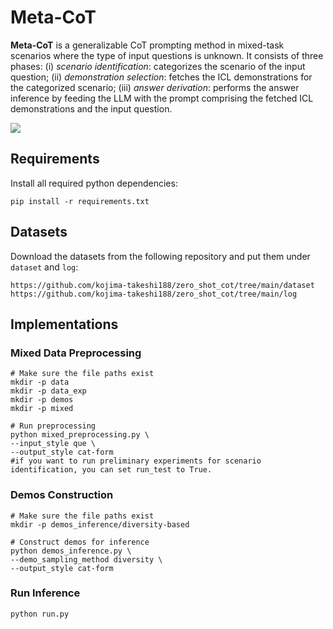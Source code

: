# Meta-CoT

**Meta-CoT** is a generalizable CoT prompting method in mixed-task scenarios where the type of input questions is unknown. It consists of three phases: (i) *scenario identification*: categorizes the scenario of the input question; (ii) *demonstration selection*: fetches the ICL demonstrations for the categorized scenario; (iii) *answer derivation*: performs the answer inference by feeding the LLM with the prompt comprising the fetched ICL demonstrations and the input question.

![](pics/overview.png)


## Requirements

Install all required python dependencies:

```
pip install -r requirements.txt
```

## Datasets

Download the datasets from the following repository and put them under `dataset` and `log`:

```
https://github.com/kojima-takeshi188/zero_shot_cot/tree/main/dataset
https://github.com/kojima-takeshi188/zero_shot_cot/tree/main/log
```

## Implementations

### Mixed Data Preprocessing

```
# Make sure the file paths exist
mkdir -p data
mkdir -p data_exp
mkdir -p demos
mkdir -p mixed

# Run preprocessing
python mixed_preprocessing.py \
--input_style que \
--output_style cat-form
#if you want to run preliminary experiments for scenario identification, you can set run_test to True.
```

### Demos Construction

```
# Make sure the file paths exist
mkdir -p demos_inference/diversity-based

# Construct demos for inference
python demos_inference.py \
--demo_sampling_method diversity \
--output_style cat-form
```

### Run Inference

```
python run.py
```
